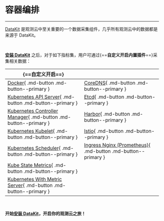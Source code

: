 # 容器编排

---

[DataKit](../../datakit/) 是观测云中至关重要的一个数据采集组件，几乎所有观测云中的数据都是来源于 DataKit。

<br/>

[**安装 DataKit**](../../datakit/datakit-daemonset-deploy.md) 之后，对于如下指标集，用户可通过{==**自定义开启内置插件**==}采集相关数据：


| {==**自定义开启**==}  |    |
| --------- | ---- |
| [Docker](docker.md){ .md-button .md-button--primary } | [CoreDNS](coredns.md){ .md-button .md-button--primary } |
| [Kubernetes API Server](kubernetes-api-server.md){ .md-button .md-button--primary } |  [Etcd](etcd.md){ .md-button .md-button--primary }  |
| [Kubernetes Controller Manager](kubernetes-controller-manager.md){ .md-button .md-button--primary }|  [Harbor](harbor.md){ .md-button .md-button--primary } |
| [Kubernetes Kubelet](kubernetes-kubelet.md){ .md-button .md-button--primary }   | [Istio](istio.md){ .md-button .md-button--primary }  |
| [Kubernetes Scheduler](kube-scheduler.md){ .md-button .md-button--primary }  | [Ingress Nginx (Prometheus)](ingress-nginx-prom.md){ .md-button .md-button--primary } |
| [Kube State Metrics](kube-state-metrics.md){ .md-button .md-button--primary }  |    |
| [Kubernetes With Metric Server](kube-metric-server.md){ .md-button .md-button--primary }  |   |

<br/>

**开始[安装 DataKit](../../datakit/datakit-daemonset-deploy.md)，开启你的观测云之旅！**
